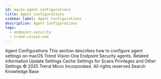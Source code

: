 ```yaml
---
id: macos-agent-configurations
title: Agent Configurations
sidebar_label: Agent Configurations
description: Agent Configurations
tags:
  - endpoint-security
  - trend-vision-one
---
```


 Agent Configurations This section describes how to configure agent settings on macOS Trend Vision One Endpoint Security agents. Related information Update Settings Cache Settings for Scans Privileges and Other Settings © 2025 Trend Micro Incorporated. All rights reserved.Search Knowledge Base